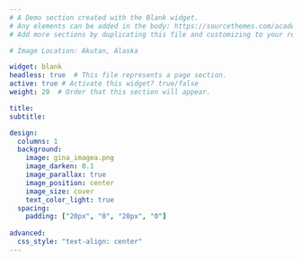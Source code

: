 ```yaml
---
# A Demo section created with the Blank widget.
# Any elements can be added in the body: https://sourcethemes.com/academic/docs/writing-markdown-latex/
# Add more sections by duplicating this file and customizing to your requirements.

# Image Location: Akutan, Alaska 

widget: blank  
headless: true  # This file represents a page section.
active: true # Activate this widget? true/false
weight: 20  # Order that this section will appear.

title: 
subtitle:

design:
  columns: 1
  background:
    image: gina_imagea.png
    image_darken: 0.1
    image_parallax: true
    image_position: center
    image_size: cover
    text_color_light: true
  spacing:
    padding: ["20px", "0", "20px", "0"]
    
advanced:
  css_style: "text-align: center"
---
```

